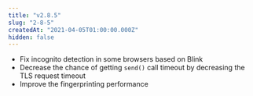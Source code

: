 ```yaml
---
title: "v2.8.5"
slug: "2-8-5"
createdAt: "2021-04-05T01:00:00.000Z"
hidden: false
---
```

- Fix incognito detection in some browsers based on Blink
- Decrease the chance of getting `send()` call timeout by decreasing the TLS request timeout
- Improve the fingerprinting performance